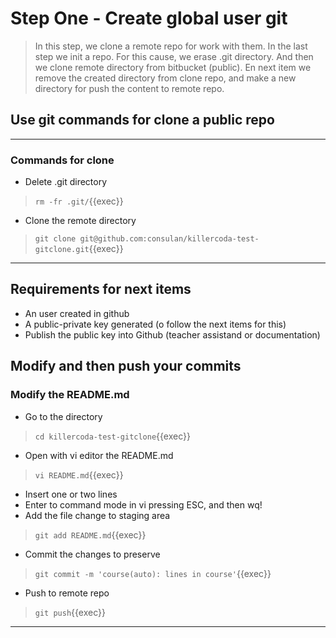# Step One - Create global user git

>In this step, we clone a remote repo for work with them.
>In the last step we init a repo. For this cause, we erase .git directory.
>And then we clone remote directory from bitbucket (public).
>En next item we remove the created directory from clone repo, and make a new directory for push the content to remote repo.

## Use git commands for clone a public repo

---

### Commands for clone

* Delete .git directory

> ` rm -fr .git/ `{{exec}}

* Clone the remote directory

> ` git clone git@github.com:consulan/killercoda-test-gitclone.git `{{exec}}

---

## Requirements for next items

* An user created in github
* A public-private key generated (o follow the next items for this)
* Publish the public key into Github (teacher assistand or documentation)

## Modify and then push your commits

### Modify the README.md

* Go to the directory

> ` cd killercoda-test-gitclone `{{exec}}

* Open with vi editor the README.md

> ` vi README.md `{{exec}}

* Insert one or two lines
* Enter to command mode in vi pressing ESC, and then wq!
* Add the file change to staging area

> ` git add README.md `{{exec}}

* Commit the changes to preserve

> ` git commit -m 'course(auto): lines in course' `{{exec}}

* Push to remote repo

> ` git push `{{exec}}

---
